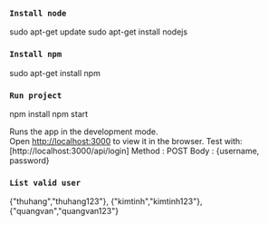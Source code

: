 ### `Install node`
sudo apt-get update
sudo apt-get install nodejs

### `Install npm`
sudo apt-get install npm

### `Run project`
npm install
npm start

Runs the app in the development mode.<br />
Open [http://localhost:3000](http://localhost:3000) to view it in the browser.
Test with: [http://localhost:3000/api/login]
Method : POST
Body : {username, password}

### `List valid user`
{"thuhang","thuhang123"},
{"kimtinh","kimtinh123"},
{"quangvan","quangvan123"}
